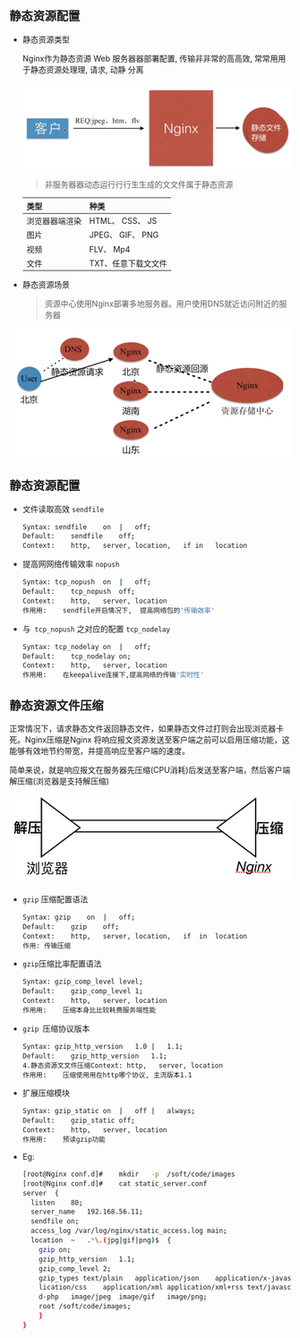 ## 静态资源配置

* 静态资源类型

	Nginx作为静态资源 Web 服务器器部署配置, 传输⾮非常的⾼高效, 常常⽤用于静态资源处理理, 请求, 动静
	分离

	![image-20210117212937893](第八章-Nginx静态资源.assets/image-20210117212937893.png)

	> 非服务器器动态运⾏行行⽣生成的⽂文件属于静态资源

	| 类型           | 种类                |
	| -------------- | ------------------- |
	| 浏览器器端渲染 | HTML、 CSS、 JS     |
	| 图⽚           | JPEG、 GIF、 PNG    |
	| 视频           | FLV、 Mp4           |
	| ⽂件           | TXT、任意下载⽂文件 |

* 静态资源场景

	> 资源中心使用Nginx部署多地服务器。用户使用DNS就近访问附近的服务器

![image-20210117214240863](第八章-Nginx静态资源.assets/image-20210117214240863.png)



## 静态资源配置

* 文件读取⾼效 `sendfile`

	````bash
	Syntax:	sendfile	on	|	off;
	Default:	sendfile	off;
	Context:	http,	server,	location,	if in	location
	````

* 提高⽹网络传输效率 `nopush`

	````bash
	Syntax:	tcp_nopush	on	|	off;
	Default:	tcp_nopush	off;
	Context:	http,	server,	location
	作⽤用:	sendfile开启情况下,	提高网络包的'传输效率' 
	````

* 与` tcp_nopush` 之对应的配置 `tcp_nodelay`

	````bash
	Syntax:	tcp_nodelay	on	|	off;
	Default:	tcp_nodelay	on;
	Context:	http,	server,	location
	作⽤用:	在keepalive连接下,提⾼网络的传输'实时性'
	````

	

## 静态资源文件压缩

正常情况下，请求静态文件返回静态文件，如果静态文件过打则会出现浏览器卡死。Nginx压缩是Nginx 将响应报⽂资源发送至客户端之前可以启⽤压缩功能，这能够有效地节约带宽，并提⾼响应⾄客户端的速度。

简单来说，就是响应报文在服务器先压缩(CPU消耗)后发送至客户端，然后客户端解压缩(浏览器是支持解压缩)

![image-20210117220920823](第八章-Nginx静态资源.assets/image-20210117220920823.png)



* `gzip` 压缩配置语法

	````bash
	Syntax:	gzip	on	|	off;
	Default:	gzip	off;
	Context:	http,	server,	location,	if	in	location
	作用:	传输压缩
	````

* `gzip`压缩比率配置语法

	````bash
	Syntax:	gzip_comp_level	level;
	Default:	gzip_comp_level	1;
	Context:	http,	server,	location
	作⽤用:	压缩本身⽐比较耗费服务端性能
	````

* `gzip `压缩协议版本

	````bash
	Syntax:	gzip_http_version	1.0	|	1.1;
	Default:	gzip_http_version	1.1;
	4.静态资源⽂文件压缩Context:	http,	server,	location
	作⽤用:	压缩使⽤用在http哪个协议,	主流版本1.1
	````

* 扩展压缩模块

	````bash
	Syntax:	gzip_static	on	|	off	|	always;
	Default:	gzip_static	off;
	Context:	http,	server,	location
	作⽤用:	预读gzip功能
	````

* Eg:

	````bash
	[root@Nginx	conf.d]#	mkdir	-p	/soft/code/images
	[root@Nginx	conf.d]#	cat	static_server.conf	
	server	{
	  listen	80;
	  server_name	192.168.56.11;
	  sendfile on;
	  access_log /var/log/nginx/static_access.log main;
	  location	~	.*\.(jpg|gif|png)$	{
	    gzip on;
	    gzip_http_version	1.1;
	    gzip_comp_level	2;
	    gzip_types text/plain	application/json	application/x-javascript	app
	    lication/css	application/xml	application/xml+rss text/javascript	application/x-http
	    d-php	image/jpeg	image/gif	image/png;
	    root /soft/code/images;
		}
	}
	````

	